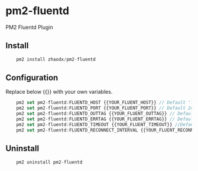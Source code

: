 # pm2-fluentd
PM2 Fluentd Plugin

## Install
```javascript
    pm2 install zhaodx/pm2-fluentd
```

## Configuration 
Replace below {{}} with your own variables.
```javascript
    pm2 set pm2-fluentd:FLUENTD_HOST {{YOUR_FLUENT_HOST}} // Default 'localhost'
    pm2 set pm2-fluentd:FLUENTD_PORT {{YOUR_FLUENT_PORT}} // Default 24224
    pm2 set pm2-fluentd:FLUENTD_OUTTAG {{YOUR_FLUENT_OUTTAG}} // Default 'pm2.fluentd.out'
    pm2 set pm2-fluentd:FLUENTD_ERRTAG {{YOUR_FLUENT_ERRTAG}} // Default 'pm2.fluentd.err'
    pm2 set pm2-fluentd:FLUENTD_TIMEOUT {{YOUR_FLUENT_TIMEOUT}} //Default 3.0
    pm2 set pm2-fluentd:FLUENTD_RECONNECT_INTERVAL {{YOUR_FLUENT_RECONNECT_INTERVAL}} //Default 30000
```

## Uninstall
```javascript
    pm2 uninstall pm2-fluentd
```